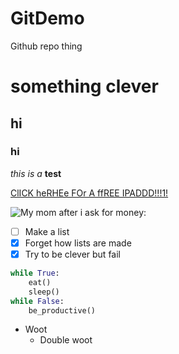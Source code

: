 # GitDemo
Github repo thing

# something clever
## hi
### hi

*this is a* **test**

[ClICK heRHEe FOr  A ffREE IPADDD!!!1!](https://yt3.ggpht.com/-9kn7t2RREyEuzMbmM7-sY4Vv8L0AoNBh5s4AenihnrXiX8m6xfpcFnGTnnqcPggIth0Idk_rGscKqc=s320-nd)

![My mom after i ask for money:](https://www.colourbox.com/preview/18395012-find-a-job-written-on-red-keyboard-key.jpg)

- [ ] Make a list
- [X] Forget how lists are made
- [X] Try to be clever but fail

```python
while True:
	eat()
	sleep()
while False:
	be_productive()
```

* Woot
  * Double woot

